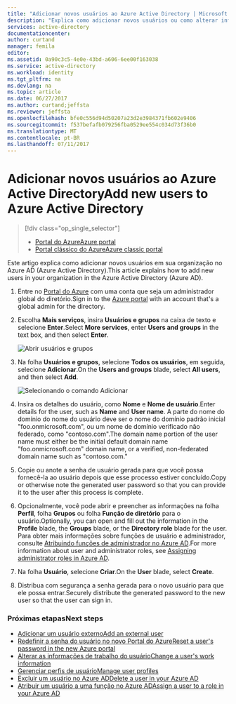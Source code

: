 ```yaml
---
title: "Adicionar novos usuários ao Azure Active Directory | Microsoft Docs"
description: "Explica como adicionar novos usuários ou como alterar informações do usuário no Azure Active Directory."
services: active-directory
documentationcenter: 
author: curtand
manager: femila
editor: 
ms.assetid: 0a90c3c5-4e0e-43bd-a606-6ee00f163038
ms.service: active-directory
ms.workload: identity
ms.tgt_pltfrm: na
ms.devlang: na
ms.topic: article
ms.date: 06/27/2017
ms.author: curtand;jeffsta
ms.reviewer: jeffsta
ms.openlocfilehash: bfe0c556d94d50207a23d2e3984371fb602e9406
ms.sourcegitcommit: f537befafb079256fba0529ee554c034d73f36b0
ms.translationtype: MT
ms.contentlocale: pt-BR
ms.lasthandoff: 07/11/2017
---
```

# <a name="add-new-users-to-azure-active-directory"></a><span data-ttu-id="11767-103">Adicionar novos usuários ao Azure Active Directory</span><span class="sxs-lookup"><span data-stu-id="11767-103">Add new users to Azure Active Directory</span></span>
> [!div class="op_single_selector"]
> * [<span data-ttu-id="11767-104">Portal do Azure</span><span class="sxs-lookup"><span data-stu-id="11767-104">Azure portal</span></span>](active-directory-users-create-azure-portal.md)
> * [<span data-ttu-id="11767-105">Portal clássico do Azure</span><span class="sxs-lookup"><span data-stu-id="11767-105">Azure classic portal</span></span>](active-directory-create-users.md)
>
>

<span data-ttu-id="11767-106">Este artigo explica como adicionar novos usuários em sua organização no Azure AD (Azure Active Directory).</span><span class="sxs-lookup"><span data-stu-id="11767-106">This article explains how to add new users in your organization in the Azure Active Directory (Azure AD).</span></span> 

1. <span data-ttu-id="11767-107">Entre no [Portal do Azure](https://portal.azure.com) com uma conta que seja um administrador global do diretório.</span><span class="sxs-lookup"><span data-stu-id="11767-107">Sign in to the [Azure portal](https://portal.azure.com) with an account that's a global admin for the directory.</span></span>
2. <span data-ttu-id="11767-108">Escolha **Mais serviços**, insira **Usuários e grupos** na caixa de texto e selecione **Enter**.</span><span class="sxs-lookup"><span data-stu-id="11767-108">Select **More services**, enter **Users and groups** in the text box, and then select **Enter**.</span></span>

   ![Abrir usuários e grupos](./media/active-directory-users-create-azure-portal/create-users-user-management.png)
3. <span data-ttu-id="11767-110">Na folha **Usuários e grupos**, selecione **Todos os usuários**, em seguida, selecione **Adicionar**.</span><span class="sxs-lookup"><span data-stu-id="11767-110">On the **Users and groups** blade, select **All users**, and then select **Add**.</span></span>

   ![Selecionando o comando Adicionar](./media/active-directory-users-create-azure-portal/create-users-add-command.png)
4. <span data-ttu-id="11767-112">Insira os detalhes do usuário, como **Nome** e **Nome de usuário**.</span><span class="sxs-lookup"><span data-stu-id="11767-112">Enter details for the user, such as **Name** and **User name**.</span></span> <span data-ttu-id="11767-113">A parte do nome do domínio do nome do usuário deve ser o nome do domínio padrão inicial "foo.onmicrosoft.com", ou um nome de domínio verificado não federado, como "contoso.com".</span><span class="sxs-lookup"><span data-stu-id="11767-113">The domain name portion of the user name must either be the initial default domain name "foo.onmicrosoft.com" domain name, or a verified, non-federated domain name such as "contoso.com."</span></span>
5. <span data-ttu-id="11767-114">Copie ou anote a senha de usuário gerada para que você possa fornecê-la ao usuário depois que esse processo estiver concluído.</span><span class="sxs-lookup"><span data-stu-id="11767-114">Copy or otherwise note the generated user password so that you can provide it to the user after this process is complete.</span></span>
6. <span data-ttu-id="11767-115">Opcionalmente, você pode abrir e preencher as informações na folha **Perfil**, folha **Grupos** ou folha **Função de diretório** para o usuário.</span><span class="sxs-lookup"><span data-stu-id="11767-115">Optionally, you can open and fill out the information in the **Profile** blade, the **Groups** blade, or the **Directory role** blade for the user.</span></span> <span data-ttu-id="11767-116">Para obter mais informações sobre funções de usuário e administrador, consulte [Atribuindo funções de administrador no Azure AD](active-directory-assign-admin-roles.md).</span><span class="sxs-lookup"><span data-stu-id="11767-116">For more information about user and administrator roles, see [Assigning administrator roles in Azure AD](active-directory-assign-admin-roles.md).</span></span>
7. <span data-ttu-id="11767-117">Na folha **Usuário**, selecione **Criar**.</span><span class="sxs-lookup"><span data-stu-id="11767-117">On the **User** blade, select **Create**.</span></span>
8. <span data-ttu-id="11767-118">Distribua com segurança a senha gerada para o novo usuário para que ele possa entrar.</span><span class="sxs-lookup"><span data-stu-id="11767-118">Securely distribute the generated password to the new user so that the user can sign in.</span></span>

### <a name="next-steps"></a><span data-ttu-id="11767-119">Próximas etapas</span><span class="sxs-lookup"><span data-stu-id="11767-119">Next steps</span></span>
* [<span data-ttu-id="11767-120">Adicionar um usuário externo</span><span class="sxs-lookup"><span data-stu-id="11767-120">Add an external user</span></span>](active-directory-users-create-external-azure-portal.md)
* [<span data-ttu-id="11767-121">Redefinir a senha do usuário no novo Portal do Azure</span><span class="sxs-lookup"><span data-stu-id="11767-121">Reset a user's password in the new Azure portal</span></span>](active-directory-users-reset-password-azure-portal.md)
* [<span data-ttu-id="11767-122">Alterar as informações de trabalho do usuário</span><span class="sxs-lookup"><span data-stu-id="11767-122">Change a user's work information</span></span>](active-directory-users-work-info-azure-portal.md)
* [<span data-ttu-id="11767-123">Gerenciar perfis de usuário</span><span class="sxs-lookup"><span data-stu-id="11767-123">Manage user profiles</span></span>](active-directory-users-profile-azure-portal.md)
* [<span data-ttu-id="11767-124">Excluir um usuário no Azure AD</span><span class="sxs-lookup"><span data-stu-id="11767-124">Delete a user in your Azure AD</span></span>](active-directory-users-delete-user-azure-portal.md)
* [<span data-ttu-id="11767-125">Atribuir um usuário a uma função no Azure AD</span><span class="sxs-lookup"><span data-stu-id="11767-125">Assign a user to a role in your Azure AD</span></span>](active-directory-users-assign-role-azure-portal.md)
